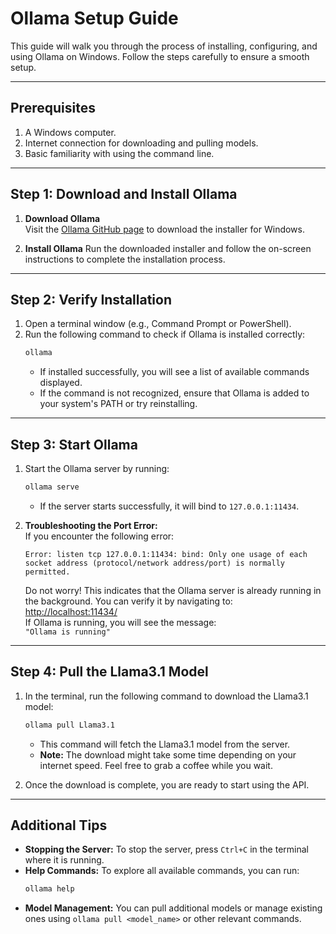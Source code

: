 # Ollama Setup Guide

This guide will walk you through the process of installing, configuring, and using Ollama on Windows. Follow the steps carefully to ensure a smooth setup.

---

## Prerequisites
1. A Windows computer.
2. Internet connection for downloading and pulling models.
3. Basic familiarity with using the command line.

---

## Step 1: Download and Install Ollama

1. **Download Ollama**  
   Visit the [Ollama GitHub page](https://github.com/ollama/ollama) to download the installer for Windows.

2. **Install Ollama**
   Run the downloaded installer and follow the on-screen instructions to complete the installation process.

---

## Step 2: Verify Installation

1. Open a terminal window (e.g., Command Prompt or PowerShell).
2. Run the following command to check if Ollama is installed correctly:  
   ```bash
   ollama
   ```
   - If installed successfully, you will see a list of available commands displayed.
   - If the command is not recognized, ensure that Ollama is added to your system's PATH or try reinstalling.

---

## Step 3: Start Ollama

1. Start the Ollama server by running:  
   ```bash
   ollama serve
   ```
   - If the server starts successfully, it will bind to `127.0.0.1:11434`.

2. **Troubleshooting the Port Error:**  
   If you encounter the following error:  
   ```
   Error: listen tcp 127.0.0.1:11434: bind: Only one usage of each socket address (protocol/network address/port) is normally permitted.
   ```
   Do not worry! This indicates that the Ollama server is already running in the background. You can verify it by navigating to:  
   [http://localhost:11434/](http://localhost:11434/)  
   If Ollama is running, you will see the message:  
   `"Ollama is running"`

---

## Step 4: Pull the Llama3.1 Model

1. In the terminal, run the following command to download the Llama3.1 model:  
   ```bash
   ollama pull Llama3.1
   ```
   - This command will fetch the Llama3.1 model from the server.
   - **Note:** The download might take some time depending on your internet speed. Feel free to grab a coffee while you wait.

2. Once the download is complete, you are ready to start using the API.

---

## Additional Tips

- **Stopping the Server:** To stop the server, press `Ctrl+C` in the terminal where it is running.
- **Help Commands:** To explore all available commands, you can run:  
  ```bash
  ollama help
  ```
- **Model Management:** You can pull additional models or manage existing ones using `ollama pull <model_name>` or other relevant commands.
